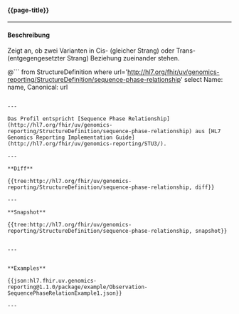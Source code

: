 #### {{page-title}}

---

#### Beschreibung

Zeigt an, ob zwei Varianten in Cis- (gleicher Strang) oder Trans- (entgegengesetzter Strang) Beziehung zueinander stehen.

@```
from StructureDefinition
where url='http://hl7.org/fhir/uv/genomics-reporting/StructureDefinition/sequence-phase-relationship'
select Name: name, Canonical: url
```

---

Das Profil entspricht [Sequence Phase Relationship](http://hl7.org/fhir/uv/genomics-reporting/StructureDefinition/sequence-phase-relationship) aus [HL7 Genomics Reporting Implementation Guide](http://hl7.org/fhir/uv/genomics-reporting/STU3/).

---

**Diff**

{{tree:http://hl7.org/fhir/uv/genomics-reporting/StructureDefinition/sequence-phase-relationship, diff}}

---

**Snapshot**

{{tree:http://hl7.org/fhir/uv/genomics-reporting/StructureDefinition/sequence-phase-relationship, snapshot}}


---


**Examples**

{{json:hl7.fhir.uv.genomics-reporting@1.1.0/package/example/Observation-SequencePhaseRelationExample1.json}}

---